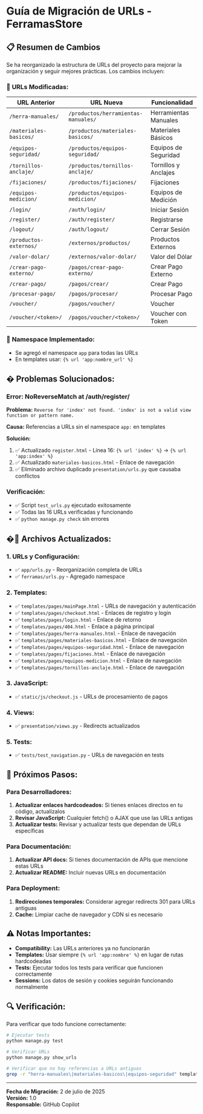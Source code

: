 # Guía de Migración de URLs - FerramasStore

## 📋 Resumen de Cambios

Se ha reorganizado la estructura de URLs del proyecto para mejorar la organización y seguir mejores prácticas. Los cambios incluyen:

### 🔄 **URLs Modificadas:**

| **URL Anterior** | **URL Nueva** | **Funcionalidad** |
|------------------|---------------|-------------------|
| `/herra-manuales/` | `/productos/herramientas-manuales/` | Herramientas Manuales |
| `/materiales-basicos/` | `/productos/materiales-basicos/` | Materiales Básicos |
| `/equipos-seguridad/` | `/productos/equipos-seguridad/` | Equipos de Seguridad |
| `/tornillos-anclaje/` | `/productos/tornillos-anclaje/` | Tornillos y Anclajes |
| `/fijaciones/` | `/productos/fijaciones/` | Fijaciones |
| `/equipos-medicion/` | `/productos/equipos-medicion/` | Equipos de Medición |
| `/login/` | `/auth/login/` | Iniciar Sesión |
| `/register/` | `/auth/register/` | Registrarse |
| `/logout/` | `/auth/logout/` | Cerrar Sesión |
| `/productos-externos/` | `/externos/productos/` | Productos Externos |
| `/valor-dolar/` | `/externos/valor-dolar/` | Valor del Dólar |
| `/crear-pago-externo/` | `/pagos/crear-pago-externo/` | Crear Pago Externo |
| `/crear-pago/` | `/pagos/crear/` | Crear Pago |
| `/procesar-pago/` | `/pagos/procesar/` | Procesar Pago |
| `/voucher/` | `/pagos/voucher/` | Voucher |
| `/voucher/<token>/` | `/pagos/voucher/<token>/` | Voucher con Token |

### 📂 **Namespace Implementado:**
- Se agregó el namespace `app` para todas las URLs
- En templates usar: `{% url 'app:nombre_url' %}`

## � **Problemas Solucionados:**

### **Error: NoReverseMatch at /auth/register/**
**Problema:** `Reverse for 'index' not found. 'index' is not a valid view function or pattern name.`

**Causa:** Referencias a URLs sin el namespace `app:` en templates

**Solución:**
1. ✅ Actualizado `register.html` - Línea 16: `{% url 'index' %}` → `{% url 'app:index' %}`
2. ✅ Actualizado `materiales-basicos.html` - Enlace de navegación
3. ✅ Eliminado archivo duplicado `presentation/urls.py` que causaba conflictos

### **Verificación:**
- ✅ Script `test_urls.py` ejecutado exitosamente
- ✅ Todas las 16 URLs verificadas y funcionando
- ✅ `python manage.py check` sin errores

## �🔧 **Archivos Actualizados:**

### **1. URLs y Configuración:**
- ✅ `app/urls.py` - Reorganización completa de URLs
- ✅ `ferramas/urls.py` - Agregado namespace

### **2. Templates:**
- ✅ `templates/pages/mainPage.html` - URLs de navegación y autenticación
- ✅ `templates/pages/checkout.html` - Enlaces de registro y login
- ✅ `templates/pages/login.html` - Enlace de retorno
- ✅ `templates/pages/404.html` - Enlace a página principal
- ✅ `templates/pages/herra-manuales.html` - Enlace de navegación
- ✅ `templates/pages/materiales-basicos.html` - Enlace de navegación
- ✅ `templates/pages/equipos-seguridad.html` - Enlace de navegación
- ✅ `templates/pages/fijaciones.html` - Enlace de navegación
- ✅ `templates/pages/equipos-medicion.html` - Enlace de navegación
- ✅ `templates/pages/tornillos-anclaje.html` - Enlace de navegación

### **3. JavaScript:**
- ✅ `static/js/checkout.js` - URLs de procesamiento de pagos

### **4. Views:**
- ✅ `presentation/views.py` - Redirects actualizados

### **5. Tests:**
- ✅ `tests/test_navigation.py` - URLs de navegación en tests

## 🚀 **Próximos Pasos:**

### **Para Desarrolladores:**
1. **Actualizar enlaces hardcodeados:** Si tienes enlaces directos en tu código, actualízalos
2. **Revisar JavaScript:** Cualquier fetch() o AJAX que use las URLs antigas
3. **Actualizar tests:** Revisar y actualizar tests que dependan de URLs específicas

### **Para Documentación:**
1. **Actualizar API docs:** Si tienes documentación de APIs que mencione estas URLs
2. **Actualizar README:** Incluir nuevas URLs en documentación

### **Para Deployment:**
1. **Redirecciones temporales:** Considerar agregar redirects 301 para URLs antiguas
2. **Cache:** Limpiar cache de navegador y CDN si es necesario

## ⚠️ **Notas Importantes:**

- **Compatibility:** Las URLs anteriores ya no funcionarán
- **Templates:** Usar siempre `{% url 'app:nombre' %}` en lugar de rutas hardcodeadas
- **Tests:** Ejecutar todos los tests para verificar que funcionen correctamente
- **Sessions:** Los datos de sesión y cookies seguirán funcionando normalmente

## 🔍 **Verificación:**

Para verificar que todo funcione correctamente:

```bash
# Ejecutar tests
python manage.py test

# Verificar URLs
python manage.py show_urls

# Verificar que no hay referencias a URLs antiguas
grep -r "herra-manuales\|materiales-basicos\|equipos-seguridad" templates/
```

---

**Fecha de Migración:** 2 de julio de 2025  
**Versión:** 1.0  
**Responsable:** GitHub Copilot
